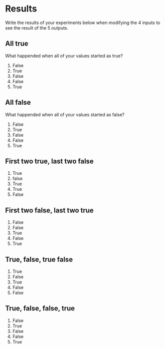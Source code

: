# Results
Write the results of your experiments below when modifying the 4 inputs to see the result of the 5 outputs.

## All true
What happended when all of your values started as true?
1.  False
2.  True
3.  False
4.  False
5.  True

## All false
What happended when all of your values started as false?
1.  False
2.  True
3.  False
4.  False
5.  True

## First two true, last two false

1.  True
2.  false
3.  True
4.  True
5.  False

## First two false, last two true

1.  False
2.  False
3.  True
4.  False
5.  True

## True, false, true false

1.  True
2.  False
3.  True
4.  False
5.  False

## True, false, false, true

1. False
2. True
3. False
4.  False
5.  True